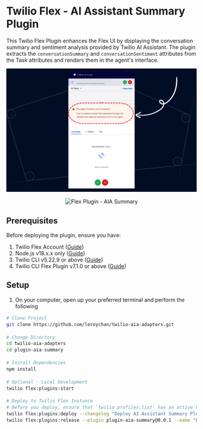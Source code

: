 # Twilio Flex - AI Assistant Summary Plugin

This Twilio Flex Plugin enhances the Flex UI by displaying the conversation summary and sentiment analysis provided by Twilio AI Assistant. The plugin extracts the `conversationSummary` and `conversationSentiment` attributes from the Task attributes and renders them in the agent's interface.

<p align="center">
    <img src="./docs/plugin-aia-summary-hero.png" alt="Flex Plugin - AIA Summary" />
</p>

<p align="center">
    <img src="./docs/plugin-aia-summary-hero-2.png" alt="Flex Plugin - AIA Summary" />
</p>

## Prerequisites

Before deploying the plugin, ensure you have:

1. Twilio Flex Account ([Guide](https://support.twilio.com/hc/en-us/articles/360020442333-Setup-a-Twilio-Flex-Account))
2. Node.js v18.x.x only ([Guide](https://docs.npmjs.com/downloading-and-installing-node-js-and-npm))
3. Twilio CLI v5.22.9 or above ([Guide](https://www.twilio.com/docs/twilio-cli/quickstart))
4. Twilio CLI Flex Plugin v7.1.0 or above ([Guide](https://www.twilio.com/docs/flex/developer/plugins/cli/install))

## Setup

1. On your computer, open up your preferred terminal and perform the following

```bash
# Clone Project
git clone https://github.com/leroychan/twilio-aia-adapters.git

# Change Directory
cd twilio-aia-adapters
cd plugin-aia-summary

# Install Dependencies
npm install

# Optional - Local Development
twilio flex:plugins:start

# Deploy to Twilio Flex Instance
# Before you deploy, ensure that `twilio profiles:list` has an active Flex account set.
twilio flex:plugins:deploy --changelog "Deploy AI Assistant Summary Plugin"
twilio flex:plugins:release --plugin plugin-aia-summary@0.0.1 --name "Deploy AIA Plugin" --description "Displays AI Assistant's Conversation Summary and Conversation Sentiment"
```
